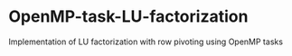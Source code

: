 # OpenMP-task-LU-factorization
Implementation of LU factorization with row pivoting using OpenMP tasks
